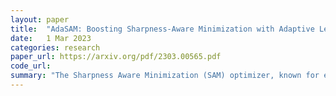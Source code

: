 ```yaml
---
layout: paper
title:  "AdaSAM: Boosting Sharpness-Aware Minimization with Adaptive Learning Rate and Momentum for Training Deep Neural Networks"
date:   1 Mar 2023
categories: research
paper_url: https://arxiv.org/pdf/2303.00565.pdf
code_url: 
summary: "The Sharpness Aware Minimization (SAM) optimizer, known for enhancing the generalization of deep neural networks by introducing extra perturbation steps, is further developed into AdaSAM by integrating adaptive learning rates and momentum acceleration. Although AdaSAM has been empirically applied to large-scale networks, a theoretical understanding of its performance, considering the complexity of its components, was lacking. This study presents a theoretical analysis of AdaSAM's convergence in stochastic non-convex settings, demonstrating a convergence rate of O(1/√bT) that scales linearly with mini-batch size. By introducing a delayed second-order momentum term, the study successfully decouples and analyzes the intertwined effects of stochastic gradients, adaptive learning rates, and perturbations. This is the first work to offer a detailed convergence rate for SAM with adaptive mechanisms. Experimental results on various NLP tasks indicate AdaSAM's superior performance over SGD, AMSGrad, and SAM optimizers."
---
```


